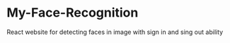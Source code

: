 # My-Face-Recognition
 React website for detecting faces in image with sign in and sing out ability
